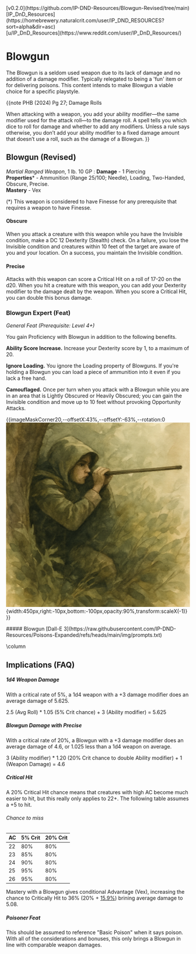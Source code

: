 <!-- https://homebrewery.naturalcrit.com/share/rBL6GbysBK9G -->

<div class='artist' style='top:30px;right:100px;'>
[v0.2.0](https://github.com/IP-DND-Resources/Blowgun-Revised/tree/main)
</div>

<div class='artist' style='top:40px;right:100px;'>
[IP_DnD_Resources](https://homebrewery.naturalcrit.com/user/IP_DND_RESOURCES?sort=alpha&dir=asc)
</div>

<div class='artist' style='top:50px;right:100px;'>
[u/IP_DnD_Resources](https://www.reddit.com/user/IP_DnD_Resources/)
</div>

# Blowgun
The Blowgun is a seldom used weapon due to its lack of damage and no addition of a damage modifier. Typically relegated to being a 'fun' item or for delivering poisons. This content intends to make Blowgun a viable choice for a specific playstyle.

{{note
PHB (2024) Pg 27; Damage Rolls

When attacking with a weapon, you add your ability modifier—the same modifier used for the attack roll—to the damage roll. A spell tells you which dice to roll for damage and whether to add any modifiers. Unless a rule says otherwise, you don’t add your ability modifier to a fixed damage amount that doesn’t use a roll, such as the damage of a Blowgun.
}}

## Blowgun (Revised)
*Martial Ranged Weapon*, 1 lb. 10 GP
:
**Damage** - 1 Piercing  
**Properties*** - Ammunition (Range 25/100; Needle), Loading, Two-Handed, Obscure, Precise.  
**Mastery** - Vex

(*) This weapon is considered to have Finesse for any prerequisite that requires a weapon to have Finesse.

#### Obscure
When you attack a creature with this weapon while you have the Invisible condition, make a DC 12 Dexterity (Stealth) check. On a failure, you lose the Invisible condition and creatures within 10 feet of the target are aware of you and your location. On a success, you maintain the Invisible condition.

#### Precise
Attacks with this weapon can score a Critical Hit on a roll of 17-20 on the d20. When you hit a creature with this weapon, you can add your Dexterity modifier to the damage dealt by the weapon. When you score a Critical Hit, you can double this bonus damage.


### Blowgun Expert (Feat)
*General Feat (Prerequisite: Level 4+)*

You gain Proficiency with Blowgun in addition to the following benefits.

**Ability Score Increase.** Increase your Dexterity score by 1, to a maximum of 20.

**Ignore Loading.** You ignore the Loading property of Blowguns. If you're holding a Blowgun you can load a piece of ammunition into it even if you lack a free hand.

**Camouflaged.** Once per turn when you attack with a Blowgun while you are in an area that is Lightly Obscured or Heavily Obscured; you can gain the Invisible condition and move up to 10 feet without provoking Opportunity Attacks.

{{imageMaskCorner20,--offsetX:43%,--offsetY:-63%,--rotation:0
  ![](https://raw.githubusercontent.com/IP-DND-Resources/Poisons-Expanded/refs/heads/main/img/Blowgun.png){width:450px,right:-10px,bottom:-100px,opacity:90%,transform:scaleX(-1)}
}}
<!-- Use --offsetX to shift the mask left or right (can use cm instead of %)
     Use --offsetY to shift the mask up or down
     Use --rotation to set rotation angle in degrees. -->

<div class='artist' style='bottom:40px;right:375px;'>
##### Blowgun
[Dall-E 3](https://raw.githubusercontent.com/IP-DND-Resources/Poisons-Expanded/refs/heads/main/img/prompts.txt)
</div>

\column

## Implications (FAQ)
##### 1d4 Weapon Damage
With a critical rate of 5%, a 1d4 weapon with a +3 damage modifier does an average damage of 5.625.

2.5 (Avg Roll) * 1.05 (5% Crit chance) + 3 (Ability modifier) = 5.625

##### Blowgun Damage with Precise
With a critical rate of 20%, a Blowgun with a +3 damage modifier does an average damage of 4.6, or 1.025 less than a 1d4 weapon on average.

3 (Ability modifier) * 1.20 (20% Crit chance to double Ability modifier) + 1 (Weapon Damage) = 4.6

##### Critical Hit

A 20% Critical Hit chance means that creatures with high AC become much easier to hit, but this really only applies to 22+. The following table assumes a +5 to hit.

###### Chance to miss
|AC|5% Crit|20% Crit|
|:---|:---|:---|
|22|80%|80%|
|23|85%|80%|
|24|90%|80%|
|25|95%|80%|
|26|95%|80%|

Mastery with a Blowgun gives conditional Advantage (Vex), increasing the chance to Critically Hit to 36% (20% + [15.9%](https://statmodeling.stat.columbia.edu/2014/07/12/dnd-5e-advantage-disadvantage-probability/)) brining average damage to 5.08.

##### Poisoner Feat
This should be assumed to reference "Basic Poison" when it says poison. With all of the considerations and bonuses, this only brings a Blowgun in line with comparable weapon damages. 

